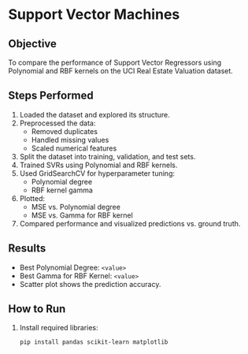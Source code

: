 # Support Vector Machines

## Objective
To compare the performance of Support Vector Regressors using Polynomial and RBF kernels on the UCI Real Estate Valuation dataset.

## Steps Performed
1. Loaded the dataset and explored its structure.
2. Preprocessed the data:
   - Removed duplicates
   - Handled missing values
   - Scaled numerical features
3. Split the dataset into training, validation, and test sets.
4. Trained SVRs using Polynomial and RBF kernels.
5. Used GridSearchCV for hyperparameter tuning:
   - Polynomial degree
   - RBF kernel gamma
6. Plotted:
   - MSE vs. Polynomial degree
   - MSE vs. Gamma for RBF kernel
7. Compared performance and visualized predictions vs. ground truth.

## Results
- Best Polynomial Degree: `<value>`
- Best Gamma for RBF Kernel: `<value>`
- Scatter plot shows the prediction accuracy.

## How to Run
1. Install required libraries:
   ```bash
   pip install pandas scikit-learn matplotlib
